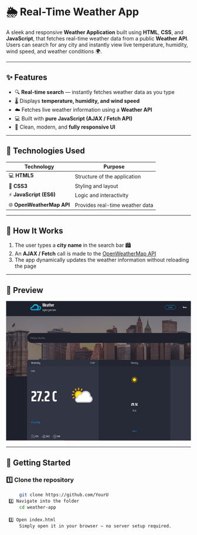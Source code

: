 # 🌦️ Real-Time Weather App

A sleek and responsive **Weather Application** built using **HTML**, **CSS**, and **JavaScript**, that fetches real-time weather data from a public **Weather API**.  
Users can search for any city and instantly view live temperature, humidity, wind speed, and weather conditions 🌍.

---

## ✨ Features

- 🔍 **Real-time search** — instantly fetches weather data as you type  
- 🌡️ Displays **temperature, humidity, and wind speed**  
- ☁️ Fetches live weather information using a **Weather API**  
- 💻 Built with **pure JavaScript (AJAX / Fetch API)**  
- 🎨 Clean, modern, and **fully responsive UI**

---

## 🧠 Technologies Used

| Technology | Purpose |
|-------------|----------|
| 💻 **HTML5** | Structure of the application |
| 🎨 **CSS3** | Styling and layout |
| ⚡ **JavaScript (ES6)** | Logic and interactivity |
| 🌐 **OpenWeatherMap API** | Provides real-time weather data |

---

## 🧩 How It Works

1. The user types a **city name** in the search bar 🏙️  
2. An **AJAX / Fetch** call is made to the [OpenWeatherMap API](https://www.weatherapi.com/) 
3. The app dynamically updates the weather information without reloading the page  

---

## 📸 Preview

![Weather App Screenshot](./weather.jpg)

---

## 🚀 Getting Started

### 1️⃣ Clone the repository
```bash
     git clone https://github.com/YourU
 2️⃣ Navigate into the folder
     cd weather-app

 3️⃣ Open index.html
     Simply open it in your browser — no server setup required.
























